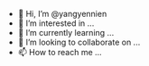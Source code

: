 - 👋 Hi, I’m @yangyennien
- 👀 I’m interested in ...
- 🌱 I’m currently learning ...
- 💞️ I’m looking to collaborate on ...
- 📫 How to reach me ...

<!---
yangyennien/yangyennien is a ✨ special ✨ repository because its `README.md` (this file) appears on your GitHub profile.
You can click the Preview link to take a look at your changes.
--->
